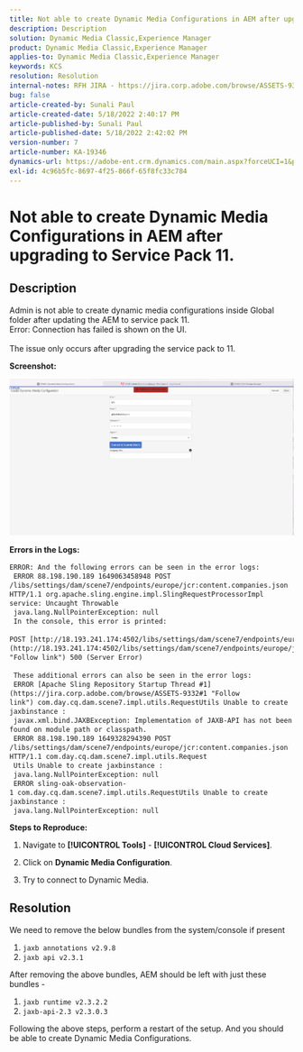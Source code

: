 ```yaml
---
title: Not able to create Dynamic Media Configurations in AEM after upgrading to Service Pack 11.
description: Description
solution: Dynamic Media Classic,Experience Manager
product: Dynamic Media Classic,Experience Manager
applies-to: Dynamic Media Classic,Experience Manager
keywords: KCS
resolution: Resolution
internal-notes: RFH JIRA - https://jira.corp.adobe.com/browse/ASSETS-9332
bug: false
article-created-by: Sunali Paul
article-created-date: 5/18/2022 2:40:17 PM
article-published-by: Sunali Paul
article-published-date: 5/18/2022 2:42:02 PM
version-number: 7
article-number: KA-19346
dynamics-url: https://adobe-ent.crm.dynamics.com/main.aspx?forceUCI=1&pagetype=entityrecord&etn=knowledgearticle&id=f2ac3e69-b8d6-ec11-a7b5-000d3a3adbfc
exl-id: 4c96b5fc-8697-4f25-866f-65f8fc33c784
---
```

# Not able to create Dynamic Media Configurations in AEM after upgrading to Service Pack 11.

## Description

Admin is not able to create dynamic media configurations inside Global folder after updating the AEM to service pack 11.
<br>Error: Connection has failed is shown on the UI.<br><br>
The issue only occurs after upgrading the service pack to 11.

<b>Screenshot:</b>

![](assets/___f3ac3e69-b8d6-ec11-a7b5-000d3a3adbfc___.png)

<b>Errors in the Logs:</b>

```
ERROR: And the following errors can be seen in the error logs:
 ERROR 88.198.190.189 1649063458948 POST /libs/settings/dam/scene7/endpoints/europe/jcr:content.companies.json HTTP/1.1 org.apache.sling.engine.impl.SlingRequestProcessorImpl service: Uncaught Throwable
 java.lang.NullPointerException: null
 In the console, this error is printed:
 POST [http://18.193.241.174:4502/libs/settings/dam/scene7/endpoints/europe/jcr:content.companies.json](http://18.193.241.174:4502/libs/settings/dam/scene7/endpoints/europe/jcr:content.companies.json "Follow link") 500 (Server Error)

 These additional errors can also be seen in the error logs:
 ERROR [Apache Sling Repository Startup Thread #1](https://jira.corp.adobe.com/browse/ASSETS-9332#1 "Follow link") com.day.cq.dam.scene7.impl.utils.RequestUtils Unable to create jaxbinstance :
 javax.xml.bind.JAXBException: Implementation of JAXB-API has not been found on module path or classpath.
 ERROR 88.198.190.189 1649328294390 POST /libs/settings/dam/scene7/endpoints/europe/jcr:content.companies.json HTTP/1.1 com.day.cq.dam.scene7.impl.utils.Request
 Utils Unable to create jaxbinstance :
 java.lang.NullPointerException: null
 ERROR sling-oak-observation-1 com.day.cq.dam.scene7.impl.utils.RequestUtils Unable to create jaxbinstance :
 java.lang.NullPointerException: null
```

<b>Steps to Reproduce:</b>

1. Navigate to **[!UICONTROL Tools]** - **[!UICONTROL Cloud Services]**.

2. Click on **Dynamic Media Configuration**.

3. Try to connect to Dynamic Media.


## Resolution


We need to remove the below bundles from the system/console if present

1. `jaxb annotations v2.9.8`
2. `jaxb api v2.3.1`


After removing the above bundles, AEM should be left with just these bundles -

1. `jaxb runtime v2.3.2.2`
2. `jaxb-api-2.3 v2.3.0.3`


Following the above steps, perform a restart of the setup. And you should be able to create Dynamic Media Configurations.
